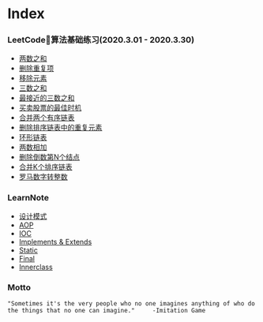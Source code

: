 # Index

### LeetCode算法基础练习(2020.3.01 - 2020.3.30)
- [两数之和](leetcode/twosum)
- [删除重复项](leetcode/deleteduplicates)
- [移除元素](leetcode/removeelements)
- [三数之和](leetcode/threesum)
- [最接近的三数之和](leetcode/mostclose)
- [买卖股票的最佳时机](leetcode/buystock)
- [合并两个有序链表](leetcode/mergelist)
- [删除排序链表中的重复元素](leetcode/deletelistduplicates)
- [环形链表](leetcode/hascycle)
- [两数相加](leetcode/addtwolist)
- [删除倒数第N个结点](leetcode/removeend)
- [合并K个排序链表](leetcode/mergeklist)
- [罗马数字转整数](leetcode/romantointeger)

### LearnNote
- [设计模式](learn/design-pattern)
- [AOP](learn/aop)
- [IOC](learn/ioc)
- [Implements & Extends](learn/implements-extends)
- [Static](learn/static)
- [Final](learn/final)
- [Innerclass](learn/innerclass)

### Motto
```
"Sometimes it's the very people who no one imagines anything of who do the things that no one can imagine."     -Imitation Game
```
